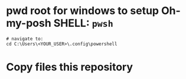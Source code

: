 # pwd root for windows to setup Oh-my-posh SHELL: `pwsh`

```pwsh
# navigate to: 
cd C:\Users\<YOUR_USER>\.config\powershell
```

# Copy files this repository
